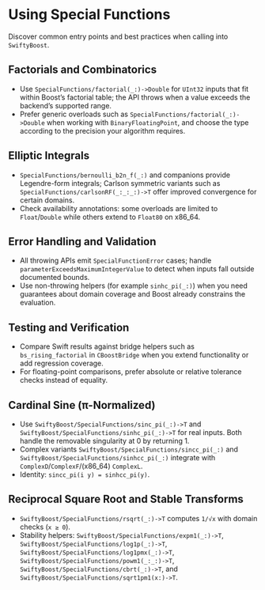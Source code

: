 # Using Special Functions

Discover common entry points and best practices when calling into ``SwiftyBoost``.

## Factorials and Combinatorics

- Use ``SpecialFunctions/factorial(_:)->Double`` for `UInt32` inputs that fit within Boost’s factorial table; the API throws when a value exceeds the backend’s supported range.
- Prefer generic overloads such as ``SpecialFunctions/factorial(_:)->Double`` when working with `BinaryFloatingPoint`, and choose the type according to the precision your algorithm requires.

## Elliptic Integrals

- ``SpecialFunctions/bernoulli_b2n_f(_:)`` and companions provide Legendre-form integrals; Carlson symmetric variants such as ``SpecialFunctions/carlsonRF(_:_:_:)->T`` offer improved convergence for certain domains.
- Check availability annotations: some overloads are limited to `Float`/`Double` while others extend to `Float80` on x86_64.

## Error Handling and Validation

- All throwing APIs emit ``SpecialFunctionError`` cases; handle `parameterExceedsMaximumIntegerValue` to detect when inputs fall outside documented bounds.
- Use non-throwing helpers (for example `sinhc_pi(_:)`) when you need guarantees about domain coverage and Boost already constrains the evaluation.

## Testing and Verification

- Compare Swift results against bridge helpers such as `bs_rising_factorial` in `CBoostBridge` when you extend functionality or add regression coverage.
- For floating-point comparisons, prefer absolute or relative tolerance checks instead of equality.

## Cardinal Sine (π-Normalized)

- Use ``SwiftyBoost/SpecialFunctions/sinc_pi(_:)->T`` and ``SwiftyBoost/SpecialFunctions/sinhc_pi(_:)->T`` for real inputs. Both handle the removable singularity at 0 by returning 1.
- Complex variants ``SwiftyBoost/SpecialFunctions/sincc_pi(_:)`` and ``SwiftyBoost/SpecialFunctions/sinhcc_pi(_:)`` integrate with ``ComplexD``/``ComplexF``/(x86_64) ``ComplexL``.
- Identity: `sincc_pi(i y) = sinhcc_pi(y)`.

## Reciprocal Square Root and Stable Transforms

- ``SwiftyBoost/SpecialFunctions/rsqrt(_:)->T`` computes `1/√x` with domain checks (`x ≥ 0`).
- Stability helpers: ``SwiftyBoost/SpecialFunctions/expm1(_:)->T``, ``SwiftyBoost/SpecialFunctions/log1p(_:)->T``, ``SwiftyBoost/SpecialFunctions/log1pmx(_:)->T``, ``SwiftyBoost/SpecialFunctions/powm1(_:_:)->T``, ``SwiftyBoost/SpecialFunctions/cbrt(_:)->T``, and ``SwiftyBoost/SpecialFunctions/sqrt1pm1(x:)->T``.
